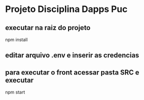 # Projeto Disciplina Dapps Puc

## executar na raiz do projeto

npm install

## editar arquivo .env e inserir as credencias

## para executar o front acessar pasta SRC e executar

npm start

